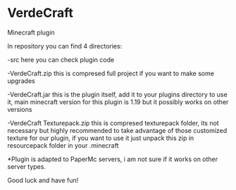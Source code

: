 # VerdeCraft
Minecraft plugin

In repository you can find 4 directories:

-src              here you can check plugin code

-VerdeCraft.zip   this is compresed full project if you want to make some upgrades

-VerdeCraft.jar   this is the plugin itself, add it to your plugins directory to use it,
                  main minecraft version for this plugin is 1.19 but it possibly works on other versions
                  
-VerdeCraft Texturepack.zip   this is compresed texturepack folder, its not necessary but highly recommended 
                              to take advantage of those customized texture for our plugin, 
                              if you want to use it just unpack this zip in resourcepack folder in your .minecraft
                  
*Plugin is adapted to PaperMc servers, i am not sure if it works on other server types.
                 
          
          
Good luck and have fun!
